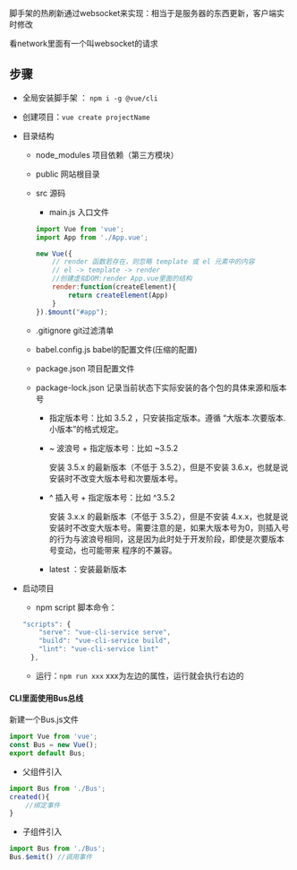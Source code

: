脚手架的热刷新通过websocket来实现：相当于是服务器的东西更新，客户端实时修改

看network里面有一个叫websocket的请求

## 步骤

+ 全局安装脚手架 ： `npm i -g @vue/cli`

+ 创建项目：`vue create projectName`

+ 目录结构

  + node_modules        项目依赖（第三方模块）

  + public                        网站根目录

  + src                              源码

    + main.js                       入口文件

    ```js
    import Vue from 'vue';
    import App from './App.vue';
    
    new Vue({
        // render 函数若存在，则忽略 template 或 el 元素中的内容
        // el -> template -> render
        //创建虚拟DOM:render App.vue里面的结构
        render:function(createElement){
    		return createElement(App)
        }
    }).$mount("#app"); 
    ```

    

  + .gitignore                   git过滤清单

  + babel.config.js          babel的配置文件(压缩的配置)

  + package.json            项目配置文件

  + package-lock.json    记录当前状态下实际安装的各个包的具体来源和版本号 

    + 指定版本号：比如 3.5.2 ，只安装指定版本。遵循 “大版本.次要版本.小版本”的格式规定。

    + ~ 波浪号 + 指定版本号：比如 ~3.5.2 

      安装 3.5.x 的最新版本（不低于 3.5.2），但是不安装 3.6.x，也就是说安装时不改变大版本号和次要版本号。

    + ^ 插入号 + 指定版本号：比如 ^3.5.2 

      安装 3.x.x 的最新版本（不低于 3.5.2），但是不安装 4.x.x，也就是说安装时不改变大版本号。需要注意的是，如果大版本号为0，则插入号的行为与波浪号相同，这是因为此时处于开发阶段，即使是次要版本号变动，也可能带来 程序的不兼容。

    + latest ：安装最新版本

+ 启动项目

  + npm script  脚本命令：

  ```js
  "scripts": {
      "serve": "vue-cli-service serve",
      "build": "vue-cli-service build",
      "lint": "vue-cli-service lint"
    },
  ```

  + 运行：`npm run xxx`     xxx为左边的属性，运行就会执行右边的

#### CLI里面使用Bus总线

新建一个Bus.js文件

```js
import Vue from 'vue';
const Bus = new Vue();
export default Bus;
```

+ 父组件引入

```js
import Bus from './Bus';
created(){
    //绑定事件
}
```

+ 子组件引入

```js
import Bus from './Bus';
Bus.$emit() //调用事件
```

